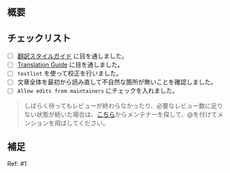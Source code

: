 ## 概要

<!-- ここに翻訳の概要を書いてください！ -->

## チェックリスト

- [ ] [翻訳スタイルガイド](https://github.com/gatsbyjs/gatsby-ja/blob/master/style-guide.md) に目を通しました。
- [ ] [Translation Guide](https://www.gatsbyjs.org/contributing/gatsby-docs-translation-guide/#contributing-to-a-translation) に目を通しました。
- [ ] `textlint` を使って校正を行いました。
- [ ] 文章全体を最初から読み直して不自然な箇所が無いことを確認しました。
- [ ] `Allow edits from maintainers` にチェックを入れました。

> しばらく待ってもレビューが終わらなかったり、必要なレビュー数に足りない状態が続いた場合は、[こちら](https://github.com/gatsbyjs/gatsby-ja/issues/1)からメンテナーを探して、@を付けてメンションを飛ばしてください。

## 補足

<!-- 必要であればこちらに補足を書いてください -->

<!-- ここから下は消さないで！ -->

Ref: #1

